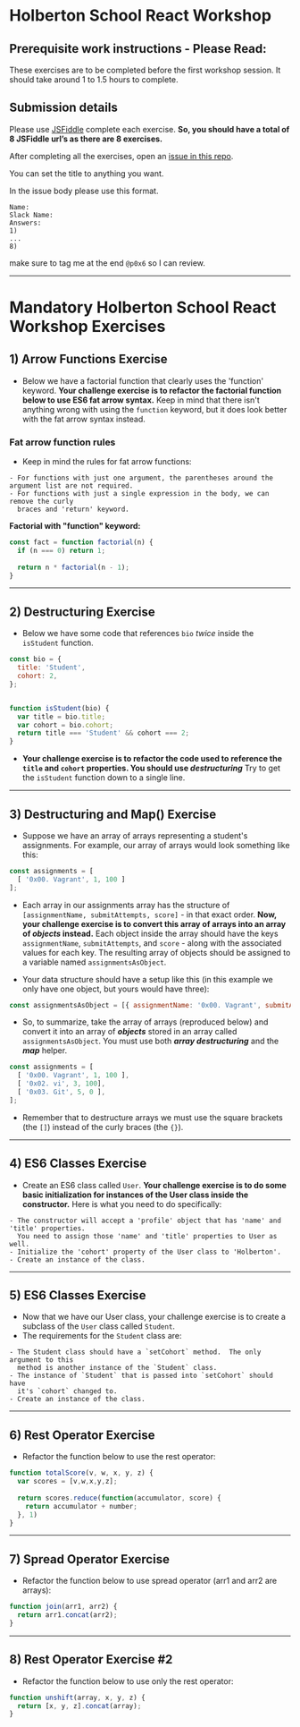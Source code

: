 # Holberton School React Workshop

## Prerequisite work instructions - __Please Read__:

These exercises are to be completed before the first workshop session. It should take around 1 to 1.5 hours to complete.

## Submission details
Please use [JSFiddle](https://jsfiddle.net) complete each exercise.
**So, you should have a total of 8 JSFiddle url’s as there are 8 exercises.**

After completing all the exercises, open an [issue in this repo](https://github.com/p0x6/holberton-react-workshop-prework/issues/new).

You can set the title to anything you want.

In the issue body please use this format.
```text
Name:
Slack Name:
Answers:
1)
...
8)
```
make sure to tag me at the end `@p0x6` so I can review.
***

# Mandatory Holberton School React Workshop Exercises

## 1) Arrow Functions Exercise
- Below we have a factorial function that clearly uses the 'function' keyword.  **Your challenge exercise is to refactor the factorial function below to use ES6 fat arrow syntax.**  Keep in mind that there isn't anything wrong with using the `function` keyword, but it does look better with the fat arrow syntax instead.

### Fat arrow function rules
- Keep in mind the rules for fat arrow functions:

```
- For functions with just one argument, the parentheses around the argument list are not required.
- For functions with just a single expression in the body, we can remove the curly 
  braces and 'return' keyword.
```

**Factorial with "function" keyword:**

```javascript
const fact = function factorial(n) {
  if (n === 0) return 1;
  
  return n * factorial(n - 1);
}
```
***

## 2) Destructuring Exercise

- Below we have some code that references `bio` *twice* inside the `isStudent` function.  

```javascript
const bio = {
  title: 'Student',
  cohort: 2,
};


function isStudent(bio) {
  var title = bio.title;
  var cohort = bio.cohort;
  return title === 'Student' && cohort === 2;
}
```

- **Your challenge exercise is to refactor the code used to reference the `title` and `cohort` properties.  You should use ***destructuring***** Try to get the `isStudent` function down to a single line.

***

## 3) Destructuring and Map() Exercise

- Suppose we have an array of arrays representing a student's assignments.  For example, our array of arrays would look something like this:

```javascript
const assignments = [
  [ '0x00. Vagrant', 1, 100 ]
];
```

- Each array in our assignments array has the structure of `[assignmentName, submitAttempts, score]` - in that exact order. **Now, your challenge exercise is to convert this array of arrays into an array of *objects* instead.**  Each object inside the array should have the keys `assignmentName`, `submitAttempts`, and `score` - along with the associated values for each key.  The resulting array of objects should be assigned to a variable named `assignmentsAsObject`. 

- Your data structure should have a setup like this (in this example we only have one object, but yours would have three):

```javascript
const assignmentsAsObject = [{ assignmentName: '0x00. Vagrant', submitAttempts: 1, score: 100 }]
```

- So, to summarize, take the array of arrays (reproduced below) and convert it into an array of ***objects*** stored in an array called `assignmentsAsObject`.  You must use both ***array destructuring*** and the ***map*** helper.  

```javascript
const assignments = [
  [ '0x00. Vagrant', 1, 100 ],
  [ '0x02. vi', 3, 100],
  [ '0x03. Git', 5, 0 ],
];
```

- Remember that to destructure arrays we must use the square brackets (the `[]`) instead of the curly braces (the `{}`).

***

## 4) ES6 Classes Exercise
- Create an ES6 class called `User`.  **Your challenge exercise is to do some basic initialization for instances of the User class inside the constructor.**  Here is what you need to do specifically:
```
- The constructor will accept a 'profile' object that has 'name' and 'title' properties.
  You need to assign those 'name' and 'title' properties to User as well.
- Initialize the 'cohort' property of the User class to 'Holberton'.
- Create an instance of the class.
```

***

## 5) ES6 Classes Exercise
- Now that we have our User class, your challenge exercise is to create a subclass of the `User` class called `Student`.  
- The requirements for the `Student` class are:
```
- The Student class should have a `setCohort` method.  The only argument to this 
  method is another instance of the `Student` class.
- The instance of `Student` that is passed into `setCohort` should have 
  it's `cohort` changed to.
- Create an instance of the class.
```

***

## 6) Rest Operator Exercise
- Refactor the function below to use the rest operator:

```javascript
function totalScore(v, w, x, y, z) {
  var scores = [v,w,x,y,z];
 
  return scores.reduce(function(accumulator, score) {
    return accumulator + number;
  }, 1)
}
```
***
## 7) Spread Operator Exercise

- Refactor the function below to use spread operator (arr1 and arr2 are arrays):

```javascript
function join(arr1, arr2) {
  return arr1.concat(arr2);
}
```

***
## 8) Rest Operator Exercise #2

- Refactor the function below to use only the rest operator:

```javascript
function unshift(array, x, y, z) {
  return [x, y, z].concat(array);
}
```
